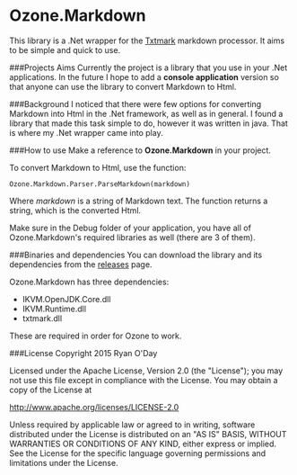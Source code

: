 # Ozone.Markdown
This library is a .Net wrapper for the [Txtmark](https://github.com/rjeschke/txtmark) markdown processor. It aims to be simple and quick to use.

###Projects Aims
Currently the project is a library that you use in your .Net applications. In the future I hope to add a **console application** version so that anyone can use the library to convert Markdown to Html.

###Background
I noticed that there were few options for converting Markdown into Html in the .Net framework, as well as in general. I found a library that made this task simple to do, however it was written in java. That is where my .Net wrapper came into play.

###How to use
Make a reference to **Ozone.Markdown** in your project.

To convert Markdown to Html, use the function:

``
Ozone.Markdown.Parser.ParseMarkdown(markdown)
``

Where *markdown* is a string of Markdown text. The function returns a string, which is the converted Html.

Make sure in the Debug folder of your application, you have all of Ozone.Markdown's required libraries as well (there are 3 of them).

###Binaries and dependencies
You can download the library and its dependencies from the [releases](https://github.com/theryan722/Ozone.Markdown/releases/) page.

Ozone.Markdown has three dependencies:

* IKVM.OpenJDK.Core.dll
* IKVM.Runtime.dll
* txtmark.dll
 
These are required in order for Ozone to work.

###License
Copyright 2015 Ryan O'Day

Licensed under the Apache License, Version 2.0 (the "License");
you may not use this file except in compliance with the License.
You may obtain a copy of the License at

http://www.apache.org/licenses/LICENSE-2.0

Unless required by applicable law or agreed to in writing, software
distributed under the License is distributed on an "AS IS" BASIS,
WITHOUT WARRANTIES OR CONDITIONS OF ANY KIND, either express or implied.
See the License for the specific language governing permissions and
limitations under the License.
